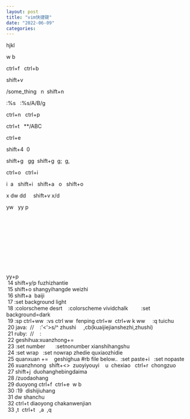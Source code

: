```yaml
---
layout: post
title: "vim快捷键"
date: "2022-06-09"
categories: 
---
```

<p>hjkl</p>

<p>w b</p>

<p>ctrl+f&nbsp;&nbsp; ctrl+b</p>

<p>shift+v</p>

<p>/some_thing&nbsp;&nbsp; n&nbsp; shift+n</p>

<p>:%s&nbsp;&nbsp; :%s/A/B/g</p>

<p>ctrl+n&nbsp;&nbsp; ctrl+p</p>

<p>ctrl+t&nbsp;&nbsp; **/ABC</p>

<p>ctrl+e</p>

<p>shift+4&nbsp; 0</p>

<p>shift+g&nbsp;&nbsp; gg&nbsp; shift+g&nbsp; g;&nbsp; g,</p>

<p>ctrl+o&nbsp;&nbsp; ctrl+i</p>

<p>i&nbsp; a&nbsp;&nbsp; shift+i&nbsp;&nbsp; shift+a&nbsp;&nbsp; o&nbsp;&nbsp; shift+o</p>

<p>x dw dd&nbsp;&nbsp;&nbsp;&nbsp; shift+v x/d</p>

<p>yw&nbsp;&nbsp; yy p</p>

<p>&nbsp;</p>

<p>&nbsp;</p>

<p>&nbsp;</p>

<p>&nbsp;</p>

<p>&nbsp;</p>

<p>yy+p<br />
&nbsp;14 shift+y/p fuzhizhantie<br />
&nbsp;15 shift+o shangyihangde weizhi<br />
&nbsp;16 shift+a&nbsp; baiji<br />
&nbsp;17 :set background light<br />
&nbsp;18 :colorscheme desrt&nbsp;&nbsp;&nbsp; :colorscheme vividchalk&nbsp;&nbsp;&nbsp;&nbsp;&nbsp;&nbsp;&nbsp;&nbsp; :set background=dark<br />
&nbsp;19 :sp ctrl+ww&nbsp; :vs ctrl ww&nbsp; fenping ctrl+w&nbsp; ctrl+w k ww&nbsp;&nbsp;&nbsp;&nbsp; :q tuichu<br />
&nbsp;20 java:&nbsp; //&nbsp;&nbsp;&nbsp; :&#39;&lt;&#39;&gt;s/^ zhushi&nbsp;&nbsp;&nbsp;&nbsp; ,cb(kuaijiejianshezhi,zhushi)<br />
&nbsp;21 ruby:&nbsp; //&nbsp;&nbsp;&nbsp; :<br />
&nbsp;22 geshihua:xuanzhong+=<br />
&nbsp;23 :set number&nbsp;&nbsp;&nbsp;&nbsp;&nbsp;&nbsp; :setnonumber xianshihangshu<br />
&nbsp;24 :set wrap&nbsp;&nbsp; :set nowrap zhedie quxiaozhidie<br />
&nbsp;25 quanxuan +=&nbsp;&nbsp;&nbsp; geshighua #rb file below..&nbsp; :set paste+i&nbsp;&nbsp; :set nopaste<br />
&nbsp;26 xuanzhnong&nbsp; shift+&lt;&gt;&nbsp; zuoyiyouyi&nbsp;&nbsp;&nbsp; u&nbsp; chexiao&nbsp;&nbsp; ctrl+r&nbsp; chongzuo<br />
&nbsp;27 shift+j&nbsp; duohanghebingdaima<br />
&nbsp;28 /zuodaohang<br />
&nbsp;29 duoyong ctrl+f&nbsp; ctrl+e&nbsp; w b<br />
&nbsp;30 :19&nbsp; dishijiuhang<br />
&nbsp;31 dw shanchu<br />
&nbsp;32 ctrl+t diaoyong chakanwenjian<br />
&nbsp;33 ,t&nbsp; ctrl+t&nbsp;&nbsp; ,a&nbsp; ,q</p>

<p>&nbsp;</p>

